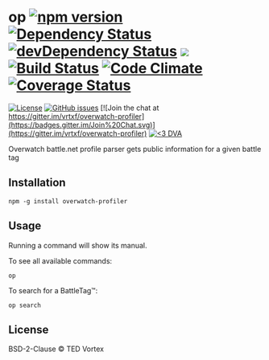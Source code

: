 # op [![npm version](https://badge.fury.io/js/overwatch-profiler.svg)](https://badge.fury.io/js/overwatch-profiler?style=flat) [![Dependency Status](https://david-dm.org/vrtxf/overwatch-profiler.svg)](https://david-dm.org/dwyl/esta) [![devDependency Status](https://david-dm.org/vrtxf/overwatch-profiler/dev-status.svg)](https://david-dm.org/dwyl/esta#info=devDependencies) ![](https://reposs.herokuapp.com/?path=vrtxf/overwatch-profiler&style=flat&color=lightgray) [![Build Status](http://img.shields.io/travis/vrtxf/overwatch-profiler.svg?style=flat-square)](https://travis-ci.org/vrtxf/overwatch-profiler) [![Code Climate](http://img.shields.io/codeclimate/github/vrtxf/overwatch-profiler.svg?style=flat-square)](https://codeclimate.com/github/vrtxf/overwatch-profiler) [![Coverage Status](https://coveralls.io/repos/github/vrtxf/overwatch-profiler/badge.svg?branch=master)](https://coveralls.io/github/vrtxf/overwatch-profiler?branch=master)

[![License](http://img.shields.io/:license-BSD2-blue.svg?style=flat-square)](https://opensource.org/licenses/BSD-2-Clause) [![GitHub issues](https://img.shields.io/github/issues/vrtxf/overwatch-profiler.svg)](https://github.com/vrtxf/overwatch-profiler/issues) [![Join the chat at https://gitter.im/vrtxf/overwatch-profiler](https://badges.gitter.im/Join%20Chat.svg)](https://gitter.im/vrtxf/overwatch-profiler) [![<3 DVA](https://img.shields.io/badge/%E2%9D%A4-DVA-ff69b4.svg)](https://gitter.im/vrtxf/overwatch-profiler) 


Overwatch battle.net profile parser gets public information for a given battle tag

## Installation

```
npm -g install overwatch-profiler
```

## Usage

Running a command will show its manual.

To see all available commands:

```
op
```

To search for a BattleTag™:

```
op search
```

## License

BSD-2-Clause © TED Vortex

